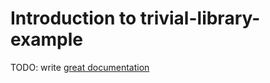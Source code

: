 # Introduction to trivial-library-example

TODO: write [great documentation](http://jacobian.org/writing/what-to-write/)
